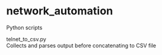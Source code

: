 # network_automation
Python scripts

telnet_to_csv.py<br>
Collects and parses output before concatenating to CSV file
